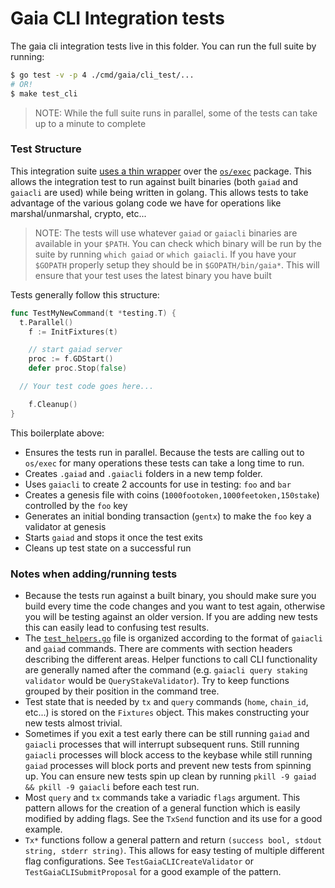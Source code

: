# Gaia CLI Integration tests

The gaia cli integration tests live in this folder. You can run the full suite by running:

```bash
$ go test -v -p 4 ./cmd/gaia/cli_test/...
# OR!
$ make test_cli
```
> NOTE: While the full suite runs in parallel, some of the tests can take up to a minute to complete

### Test Structure

This integration suite [uses a thin wrapper](https://godoc.org/github.com/cosmos/cosmos-sdk/tests) over the [`os/exec`](https://golang.org/pkg/os/exec/) package. This allows the integration test to run against built binaries (both `gaiad` and `gaiacli` are used) while being written in golang. This allows tests to take advantage of the various golang code we have for operations like marshal/unmarshal, crypto, etc...

> NOTE: The tests will use whatever `gaiad` or `gaiacli` binaries are available in your `$PATH`. You can check which binary will be run by the suite by running `which gaiad` or `which gaiacli`. If you have your `$GOPATH` properly setup they should be in `$GOPATH/bin/gaia*`. This will ensure that your test uses the latest binary you have built

Tests generally follow this structure:

```go
func TestMyNewCommand(t *testing.T) {
  t.Parallel()
	f := InitFixtures(t)

	// start gaiad server
	proc := f.GDStart()
	defer proc.Stop(false)

  // Your test code goes here...

	f.Cleanup()
}
```

This boilerplate above:
- Ensures the tests run in parallel. Because the tests are calling out to `os/exec` for many operations these tests can take a long time to run.
- Creates `.gaiad` and `.gaiacli` folders in a new temp folder.
- Uses `gaiacli` to create 2 accounts for use in testing: `foo` and `bar`
- Creates a genesis file with coins (`1000footoken,1000feetoken,150stake`) controlled by the `foo` key
- Generates an initial bonding transaction (`gentx`) to make the `foo` key a validator at genesis
- Starts `gaiad` and stops it once the test exits
- Cleans up test state on a successful run

### Notes when adding/running tests

- Because the tests run against a built binary, you should make sure you build every time the code changes and you want to test again, otherwise you will be testing against an older version. If you are adding new tests this can easily lead to confusing test results.
- The [`test_helpers.go`](./test_helpers.go) file is organized according to the format of `gaiacli` and `gaiad` commands. There are comments with section headers describing the different areas. Helper functions to call CLI functionality are generally named after the command (e.g. `gaiacli query staking validator` would be `QueryStakeValidator`). Try to keep functions grouped by their position in the command tree.
- Test state that is needed by `tx` and `query` commands (`home`, `chain_id`, etc...) is stored on the `Fixtures` object. This makes constructing your new tests almost trivial.
- Sometimes if you exit a test early there can be still running `gaiad` and `gaiacli` processes that will interrupt subsequent runs. Still running `gaiacli` processes will block access to the keybase while still running `gaiad` processes will block ports and prevent new tests from spinning up. You can ensure new tests spin up clean by running `pkill -9 gaiad && pkill -9 gaiacli` before each test run.
- Most `query` and `tx` commands take a variadic `flags` argument. This pattern allows for the creation of a general function which is easily modified by adding flags. See the `TxSend` function and its use for a good example.
- `Tx*` functions follow a general pattern and return `(success bool, stdout string, stderr string)`. This allows for easy testing of multiple different flag configurations. See `TestGaiaCLICreateValidator` or `TestGaiaCLISubmitProposal` for a good example of the pattern.
